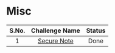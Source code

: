 # Misc

|S.No.| Challenge Name | Status  |
|:---:|:--------------:|:-------:|
|1| [Secure Note](Secure-Note/)|Done|



